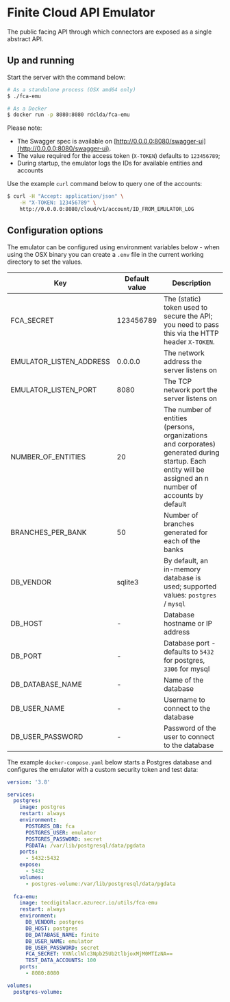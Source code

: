 # Finite Cloud API Emulator

The public facing API through which connectors are exposed as a single abstract API.

## Up and running

Start the server with the command below:

~~~bash
# As a standalone process (OSX amd64 only)
$ ./fca-emu

# As a Docker
$ docker run -p 8080:8080 rdclda/fca-emu
~~~

Please note:

* The Swagger spec is available on [http://0.0.0.0:8080/swagger-ui](http://0.0.0.0:8080/swagger-ui).
* The value required for the access token (`X-TOKEN`) defaults to `123456789`; 
* During startup, the emulator logs the IDs for available entities and accounts

Use the example `curl` command below to query one of the accounts:

~~~bash
$ curl -H "Accept: application/json" \
    -H "X-TOKEN: 123456789" \
    http://0.0.0.0:8080/cloud/v1/account/ID_FROM_EMULATOR_LOG
~~~

## Configuration options

The emulator can be configured using environment variables below - when using the OSX binary you can create a `.env` file in the current working directory to set the values.

| Key | Default value | Description |
|--- |--- |--- |
| FCA_SECRET | 123456789 | The (static) token used to secure the API; you need to pass this via the HTTP header `X-TOKEN`. |
| EMULATOR_LISTEN_ADDRESS | 0.0.0.0 | The network address the server listens on |
| EMULATOR_LISTEN_PORT | 8080 | The TCP network port the server listens on |
| NUMBER_OF_ENTITIES | 20 | The number of entities (persons, organizations and corporates) generated during startup. Each entity will be assigned an n number of accounts by default|
| BRANCHES_PER_BANK | 50 | Number of branches generated for each of the banks |
| DB_VENDOR | sqlite3 | By default, an in-memory database is used; supported values: `postgres` / `mysql` |
| DB_HOST | - | Database hostname or IP address |
| DB_PORT | - | Database port - defaults to `5432` for postgres, `3306` for mysql |
| DB_DATABASE_NAME | - | Name of the database |
| DB_USER_NAME | - | Username to connect to the database |
| DB_USER_PASSWORD | - | Password of the user to connect to the database |

The example `docker-compose.yaml` below starts a Postgres database and configures the emulator with a custom security token and test data:

~~~yaml
version: '3.8'

services:
  postgres:
    image: postgres
    restart: always
    environment:
      POSTGRES_DB: fca
      POSTGRES_USER: emulator
      POSTGRES_PASSWORD: secret
      PGDATA: /var/lib/postgresql/data/pgdata
    ports:
      - 5432:5432
    expose:
      - 5432
    volumes:
      - postgres-volume:/var/lib/postgresql/data/pgdata
  
  fca-emu:
    image: tecdigitalacr.azurecr.io/utils/fca-emu
    restart: always
    environment:
      DB_VENDOR: postgres
      DB_HOST: postgres
      DB_DATABASE_NAME: finite
      DB_USER_NAME: emulator
      DB_USER_PASSWORD: secret
      FCA_SECRET: VXNlclNlc3Npb25Ub2tlbjoxMjM0MTIzNA==
      TEST_DATA_ACCOUNTS: 100
    ports:
      - 8080:8080  

volumes:
  postgres-volume:
~~~
